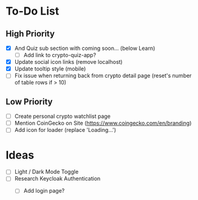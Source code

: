 # To-Do List

## High Priority

- [x] And Quiz sub section with coming soon... (below Learn)
  - [ ] Add link to crypto-quiz-app?
- [x] Update social icon links (remove localhost)
- [x] Update tooltip style (mobile)
- [ ] Fix issue when returning back from crypto detail page (reset's number of table rows if > 10)

## Low Priority

- [ ] Create personal crypto watchlist page
- [ ] Mention CoinGecko on Site (https://www.coingecko.com/en/branding)
- [ ] Add icon for loader (replace 'Loading...')

# Ideas

- [ ] Light / Dark Mode Toggle
- [ ] Research Keycloak Authentication
  - [ ] Add login page?
 
